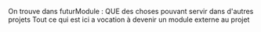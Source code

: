 On trouve dans futurModule :
QUE des choses pouvant servir dans d'autres projets
Tout ce qui est ici a vocation à devenir un module externe au projet